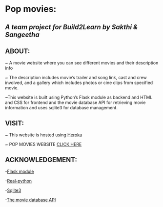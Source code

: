 # Pop movies:
## *A team project for Build2Learn by Sakthi & Sangeetha*
   
## ABOUT:
 ~ A movie website where you can see different movies and their description info
 
 ~ The description includes movie’s trailer and song link, cast and crew involved, and a gallery which includes photos or cine clips from specified movie.
 
 ~This website is built using Python’s Flask module as backend and HTML and CSS for frontend and the movie database API for retrieving movie information and uses sqlite3 for database management.

## VISIT:
~ This website is hosted using [Heroku](https://www.heroku.com/)

~ POP MOVIES WEBSITE [CLICK HERE](https://pop-movies-2021.herokuapp.com/)

## ACKNOWLEDGEMENT:
-[Flask module](https://pypi.org/project/Flask/)

-[Real-python](https://realpython.com/)

-[Sqlite3](https://docs.python.org/3/library/sqlite3.html)

-[The movie database API](https://developers.themoviedb.org/3/getting-started/introduction)


